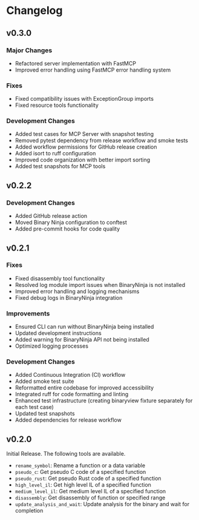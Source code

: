 # Changelog

## v0.3.0

### Major Changes

- Refactored server implementation with FastMCP
- Improved error handling using FastMCP error handling system

### Fixes

- Fixed compatibility issues with ExceptionGroup imports
- Fixed resource tools functionality

### Development Changes

- Added test cases for MCP Server with snapshot testing
- Removed pytest dependency from release workflow and smoke tests
- Added workflow permissions for GitHub release creation
- Added isort to ruff configuration
- Improved code organization with better import sorting
- Added test snapshots for MCP tools

## v0.2.2

### Development Changes

- Added GitHub release action
- Moved Binary Ninja configuration to conftest
- Added pre-commit hooks for code quality

## v0.2.1

### Fixes

- Fixed disassembly tool functionality
- Resolved log module import issues when BinaryNinja is not installed
- Improved error handling and logging mechanisms
- Fixed debug logs in BinaryNinja integration

### Improvements

- Ensured CLI can run without BinaryNinja being installed
- Updated development instructions
- Added warning for BinaryNinja API not being installed
- Optimized logging processes

### Development Changes

- Added Continuous Integration (CI) workflow
- Added smoke test suite
- Reformatted entire codebase for improved accessibility
- Integrated ruff for code formatting and linting
- Enhanced test infrastructure (creating binaryview fixture separately for each
  test case)
- Updated test snapshots
- Added dependencies for release workflow

## v0.2.0

Initial Release. The following tools are available.

- `rename_symbol`: Rename a function or a data variable
- `pseudo_c`: Get pseudo C code of a specified function
- `pseudo_rust`: Get pseudo Rust code of a specified function
- `high_level_il`: Get high level IL of a specified function
- `medium_level_il`: Get medium level IL of a specified function
- `disassembly`: Get disassembly of function or specified range
- `update_analysis_and_wait`: Update analysis for the binary and wait for
  completion
